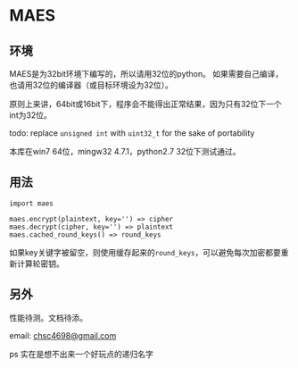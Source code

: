 MAES
====

环境
----

MAES是为32bit环境下编写的，所以请用32位的python。
如果需要自己编译，也请用32位的编译器（或目标环境设为32位）。

原则上来讲，64bit或16bit下，程序会不能得出正常结果，因为只有32位下一个int为32位。

todo: replace `unsigned int` with `uint32_t` for the sake of portability

本库在win7 64位，mingw32 4.7.1，python2.7 32位下测试通过。


用法
----

    import maes

    maes.encrypt(plaintext, key='') => cipher
    maes.decrypt(cipher, key='') => plaintext
    maes.cached_round_keys() => round_keys

如果key关键字被留空，则使用缓存起来的`round_keys`，可以避免每次加密都要重新计算轮密钥。


另外
----

性能待测。文档待添。

email: chsc4698@gmail.com

ps 实在是想不出来一个好玩点的递归名字

